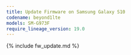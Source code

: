 ```yaml
---
title: Update Firmware on Samsung Galaxy S10
codename: beyond1lte
models: SM-G973F
require_lineage_version: 19.0
---
```


{% include fw_update.md %}
